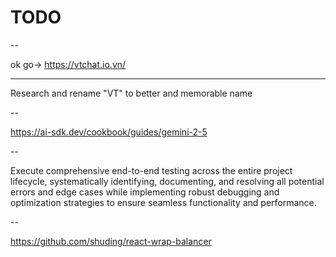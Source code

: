 # TODO

--

ok go-> https://vtchat.io.vn/

---

Research and rename "VT" to better and memorable name

--

https://ai-sdk.dev/cookbook/guides/gemini-2-5

--

Execute comprehensive end-to-end testing across the entire project lifecycle, systematically identifying, documenting, and resolving all potential errors and edge cases while implementing robust debugging and optimization strategies to ensure seamless functionality and performance.

--

https://github.com/shuding/react-wrap-balancer
